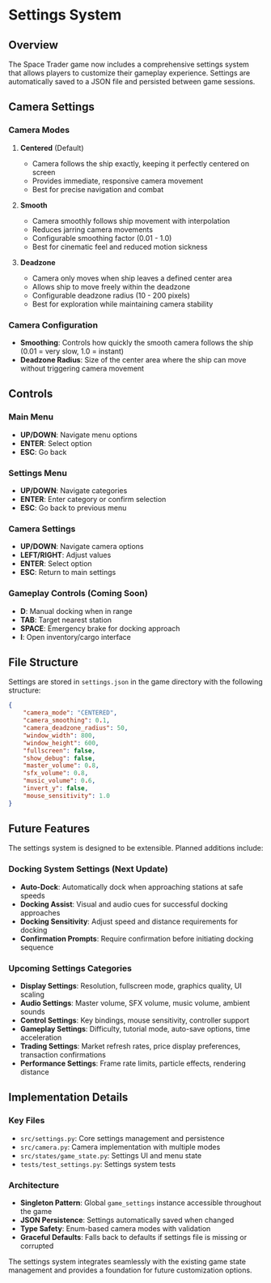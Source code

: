 # Settings System

## Overview

The Space Trader game now includes a comprehensive settings system that allows players to customize their gameplay experience. Settings are automatically saved to a JSON file and persisted between game sessions.

## Camera Settings

### Camera Modes

1. **Centered** (Default)
   - Camera follows the ship exactly, keeping it perfectly centered on screen
   - Provides immediate, responsive camera movement
   - Best for precise navigation and combat

2. **Smooth**
   - Camera smoothly follows ship movement with interpolation
   - Reduces jarring camera movements
   - Configurable smoothing factor (0.01 - 1.0)
   - Best for cinematic feel and reduced motion sickness

3. **Deadzone**
   - Camera only moves when ship leaves a defined center area
   - Allows ship to move freely within the deadzone
   - Configurable deadzone radius (10 - 200 pixels)
   - Best for exploration while maintaining camera stability

### Camera Configuration

- **Smoothing**: Controls how quickly the smooth camera follows the ship (0.01 = very slow, 1.0 = instant)
- **Deadzone Radius**: Size of the center area where the ship can move without triggering camera movement

## Controls

### Main Menu
- **UP/DOWN**: Navigate menu options
- **ENTER**: Select option
- **ESC**: Go back

### Settings Menu
- **UP/DOWN**: Navigate categories
- **ENTER**: Enter category or confirm selection
- **ESC**: Go back to previous menu

### Camera Settings
- **UP/DOWN**: Navigate camera options
- **LEFT/RIGHT**: Adjust values
- **ENTER**: Select option
- **ESC**: Return to main settings

### Gameplay Controls (Coming Soon)
- **D**: Manual docking when in range
- **TAB**: Target nearest station
- **SPACE**: Emergency brake for docking approach
- **I**: Open inventory/cargo interface

## File Structure

Settings are stored in `settings.json` in the game directory with the following structure:

```json
{
    "camera_mode": "CENTERED",
    "camera_smoothing": 0.1,
    "camera_deadzone_radius": 50,
    "window_width": 800,
    "window_height": 600,
    "fullscreen": false,
    "show_debug": false,
    "master_volume": 0.8,
    "sfx_volume": 0.8,
    "music_volume": 0.6,
    "invert_y": false,
    "mouse_sensitivity": 1.0
}
```

## Future Features

The settings system is designed to be extensible. Planned additions include:

### Docking System Settings (Next Update)
- **Auto-Dock**: Automatically dock when approaching stations at safe speeds
- **Docking Assist**: Visual and audio cues for successful docking approaches
- **Docking Sensitivity**: Adjust speed and distance requirements for docking
- **Confirmation Prompts**: Require confirmation before initiating docking sequence

### Upcoming Settings Categories
- **Display Settings**: Resolution, fullscreen mode, graphics quality, UI scaling
- **Audio Settings**: Master volume, SFX volume, music volume, ambient sounds
- **Control Settings**: Key bindings, mouse sensitivity, controller support
- **Gameplay Settings**: Difficulty, tutorial mode, auto-save options, time acceleration
- **Trading Settings**: Market refresh rates, price display preferences, transaction confirmations
- **Performance Settings**: Frame rate limits, particle effects, rendering distance

## Implementation Details

### Key Files
- `src/settings.py`: Core settings management and persistence
- `src/camera.py`: Camera implementation with multiple modes
- `src/states/game_state.py`: Settings UI and menu state
- `tests/test_settings.py`: Settings system tests

### Architecture
- **Singleton Pattern**: Global `game_settings` instance accessible throughout the game
- **JSON Persistence**: Settings automatically saved when changed
- **Type Safety**: Enum-based camera modes with validation
- **Graceful Defaults**: Falls back to defaults if settings file is missing or corrupted

The settings system integrates seamlessly with the existing game state management and provides a foundation for future customization options.